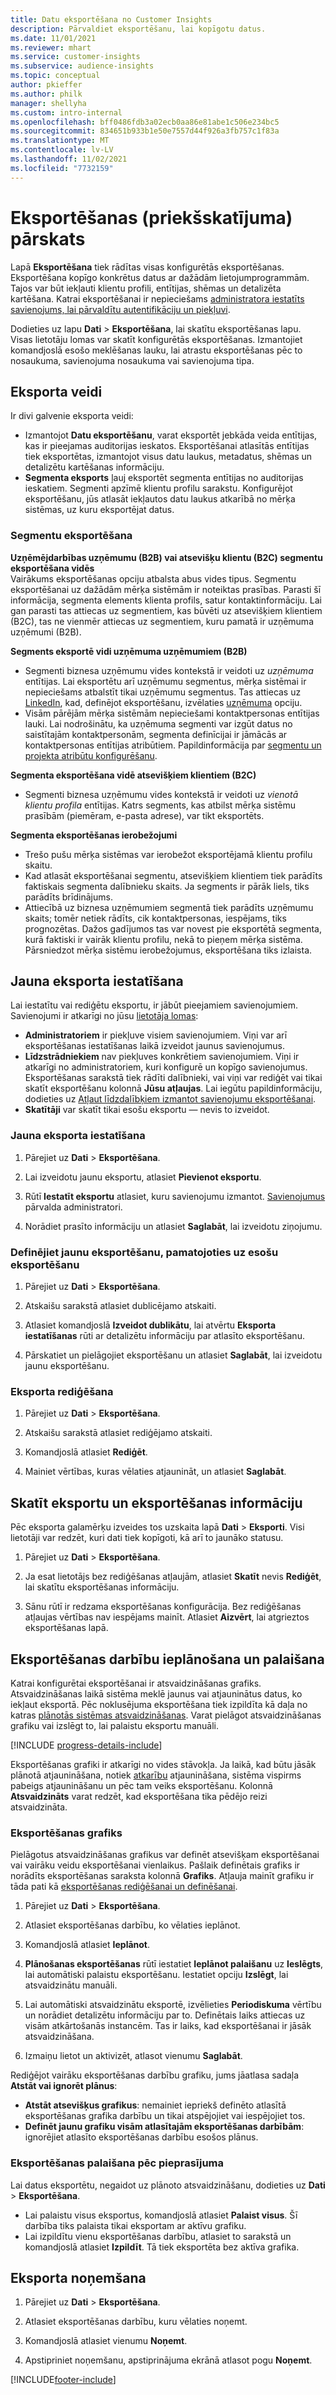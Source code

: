 ```yaml
---
title: Datu eksportēšana no Customer Insights
description: Pārvaldiet eksportēšanu, lai kopīgotu datus.
ms.date: 11/01/2021
ms.reviewer: mhart
ms.service: customer-insights
ms.subservice: audience-insights
ms.topic: conceptual
author: pkieffer
ms.author: philk
manager: shellyha
ms.custom: intro-internal
ms.openlocfilehash: bff0486fdb3a02ecb0aa86e81abe1c506e234bc5
ms.sourcegitcommit: 834651b933b1e50e7557d44f926a3fb757c1f83a
ms.translationtype: MT
ms.contentlocale: lv-LV
ms.lasthandoff: 11/02/2021
ms.locfileid: "7732159"
---
```

# <a name="exports-preview-overview"></a>Eksportēšanas (priekšskatījuma) pārskats

Lapā **Eksportēšana** tiek rādītas visas konfigurētās eksportēšanas. Eksportēšana kopīgo konkrētus datus ar dažādām lietojumprogrammām. Tajos var būt iekļauti klientu profili, entītijas, shēmas un detalizēta kartēšana. Katrai eksportēšanai ir nepieciešams [administratora iestatīts savienojums, lai pārvaldītu autentifikāciju un piekļuvi](connections.md).

Dodieties uz lapu **Dati** > **Eksportēšana**, lai skatītu eksportēšanas lapu. Visas lietotāju lomas var skatīt konfigurētās eksportēšanas. Izmantojiet komandjoslā esošo meklēšanas lauku, lai atrastu eksportēšanas pēc to nosaukuma, savienojuma nosaukuma vai savienojuma tipa.

## <a name="export-types"></a>Eksporta veidi

Ir divi galvenie eksporta veidi:  

- Izmantojot **Datu eksportēšanu**, varat eksportēt jebkāda veida entītijas, kas ir pieejamas auditorijas ieskatos. Eksportēšanai atlasītās entītijas tiek eksportētas, izmantojot visus datu laukus, metadatus, shēmas un detalizētu kartēšanas informāciju. 
- **Segmenta eksports** ļauj eksportēt segmenta entītijas no auditorijas ieskatiem. Segmenti apzīmē klientu profilu sarakstu. Konfigurējot eksportēšanu, jūs atlasāt iekļautos datu laukus atkarībā no mērķa sistēmas, uz kuru eksportējat datus. 

### <a name="export-segments"></a>Segmentu eksportēšana

**Uzņēmējdarbības uzņēmumu (B2B) vai atsevišķu klientu (B2C) segmentu eksportēšana vidēs**  
Vairākums eksportēšanas opciju atbalsta abus vides tipus. Segmentu eksportēšanai uz dažādām mērķa sistēmām ir noteiktas prasības. Parasti šī informācija, segmenta elements klienta profils, satur kontaktinformāciju. Lai gan parasti tas attiecas uz segmentiem, kas būvēti uz atsevišķiem klientiem (B2C), tas ne vienmēr attiecas uz segmentiem, kuru pamatā ir uzņēmuma uzņēmumi (B2B). 

**Segments eksportē vidi uzņēmuma uzņēmumiem (B2B)**  
- Segmenti biznesa uzņēmumu vides kontekstā ir veidoti uz *uzņēmuma* entītijas. Lai eksportētu arī uzņēmumu segmentus, mērķa sistēmai ir nepieciešams atbalstīt tikai uzņēmumu segmentus. Tas attiecas uz [LinkedIn](export-linkedin-ads.md), kad, definējot eksportēšanu, izvēlaties [uzņēmuma](export-linkedin-ads.md) opciju.
- Visām pārējām mērķa sistēmām nepieciešami kontaktpersonas entītijas lauki. Lai nodrošinātu, ka uzņēmuma segmenti var izgūt datus no saistītajām kontaktpersonām, segmenta definīcijai ir jāmācās ar kontaktpersonas entītijas atribūtiem. Papildinformācija par [segmentu un projekta atribūtu konfigurēšanu](segment-builder.md).

**Segmenta eksportēšana vidē atsevišķiem klientiem (B2C)**  
- Segmenti biznesa uzņēmumu vides kontekstā ir veidoti uz *vienotā klientu profila* entītijas. Katrs segments, kas atbilst mērķa sistēmu prasībām (piemēram, e-pasta adrese), var tikt eksportēts.

**Segmenta eksportēšanas ierobežojumi**  
- Trešo pušu mērķa sistēmas var ierobežot eksportējamā klientu profilu skaitu. 
- Kad atlasāt eksportēšanai segmentu, atsevišķiem klientiem tiek parādīts faktiskais segmenta dalībnieku skaits. Ja segments ir pārāk liels, tiks parādīts brīdinājums. 
- Attiecībā uz biznesa uzņēmumiem segmentā tiek parādīts uzņēmumu skaits; tomēr netiek rādīts, cik kontaktpersonas, iespējams, tiks prognozētas. Dažos gadījumos tas var novest pie eksportētā segmenta, kurā faktiski ir vairāk klientu profilu, nekā to pieņem mērķa sistēma. Pārsniedzot mērķa sistēmu ierobežojumus, eksportēšana tiks izlaista. 

## <a name="set-up-a-new-export"></a>Jauna eksporta iestatīšana  
Lai iestatītu vai rediģētu eksportu, ir jābūt pieejamiem savienojumiem. Savienojumi ir atkarīgi no jūsu [lietotāja lomas](permissions.md):
- **Administratoriem** ir piekļuve visiem savienojumiem. Viņi var arī eksportēšanas iestatīšanas laikā izveidot jaunus savienojumus.
- **Līdzstrādniekiem** nav piekļuves konkrētiem savienojumiem. Viņi ir atkarīgi no administratoriem, kuri konfigurē un kopīgo savienojumus. Eksportēšanas sarakstā tiek rādīti dalībnieki, vai viņi var rediģēt vai tikai skatīt eksportēšanu kolonnā **Jūsu atļaujas**. Lai iegūtu papildinformāciju, dodieties uz [Atļaut līdzdalībķiem izmantot savienojumu eksportēšanai](connections.md#allow-contributors-to-use-a-connection-for-exports).
- **Skatītāji** var skatīt tikai esošu eksportu — nevis to izveidot.

### <a name="define-a-new-export"></a>Jauna eksporta iestatīšana

1. Pārejiet uz **Dati** > **Eksportēšana**.

1. Lai izveidotu jaunu eksportu, atlasiet **Pievienot eksportu**.

1. Rūtī **Iestatīt eksportu** atlasiet, kuru savienojumu izmantot. [Savienojumus](connections.md) pārvalda administratori. 

1. Norādiet prasīto informāciju un atlasiet **Saglabāt**, lai izveidotu ziņojumu.

### <a name="define-a-new-export-based-on-an-existing-export"></a>Definējiet jaunu eksportēšanu, pamatojoties uz esošu eksportēšanu

1. Pārejiet uz **Dati** > **Eksportēšana**.

1. Atskaišu sarakstā atlasiet dublicējamo atskaiti.

1. Atlasiet komandjoslā **Izveidot dublikātu**, lai atvērtu **Eksporta iestatīšanas** rūti ar detalizētu informāciju par atlasīto eksportēšanu.

1. Pārskatiet un pielāgojiet eksportēšanu un atlasiet **Saglabāt**, lai izveidotu jaunu eksportēšanu.

### <a name="edit-an-export"></a>Eksporta rediģēšana

1. Pārejiet uz **Dati** > **Eksportēšana**.

1. Atskaišu sarakstā atlasiet rediģējamo atskaiti.

1. Komandjoslā atlasiet **Rediģēt**.

1. Mainiet vērtības, kuras vēlaties atjaunināt, un atlasiet **Saglabāt**.

## <a name="view-exports-and-export-details"></a>Skatīt eksportu un eksportēšanas informāciju

Pēc eksporta galamērķu izveides tos uzskaita lapā **Dati** > **Eksporti**. Visi lietotāji var redzēt, kuri dati tiek kopīgoti, kā arī to jaunāko statusu.

1. Pārejiet uz **Dati** > **Eksportēšana**.

1. Ja esat lietotājs bez rediģēšanas atļaujām, atlasiet **Skatīt** nevis **Rediģēt**, lai skatītu eksportēšanas informāciju.

1. Sānu rūtī ir redzama eksportēšanas konfigurācija. Bez rediģēšanas atļaujas vērtības nav iespējams mainīt. Atlasiet **Aizvērt**, lai atgrieztos eksportēšanas lapā.

## <a name="schedule-and-run-exports"></a>Eksportēšanas darbību ieplānošana un palaišana

Katrai konfigurētai eksportēšanai ir atsvaidzināšanas grafiks. Atsvaidzināšanas laikā sistēma meklē jaunus vai atjauninātus datus, ko iekļaut eksportā. Pēc noklusējuma eksportēšana tiek izpildīta kā daļa no katras [plānotās sistēmas atsvaidzināšanas](system.md#schedule-tab). Varat pielāgot atsvaidzināšanas grafiku vai izslēgt to, lai palaistu eksportu manuāli.

[!INCLUDE [progress-details-include](../includes/progress-details-pane.md)]

Eksportēšanas grafiki ir atkarīgi no vides stāvokļa. Ja laikā, kad būtu jāsāk plānotā atjaunināšana, notiek [atkarību](system.md#refresh-processes) atjaunināšana, sistēma vispirms pabeigs atjaunināšanu un pēc tam veiks eksportēšanu. Kolonnā **Atsvaidzināts** varat redzēt, kad eksportēšana tika pēdējo reizi atsvaidzināta.

### <a name="schedule-exports"></a>Eksportēšanas grafiks

Pielāgotus atsvaidzināšanas grafikus var definēt atsevišķam eksportēšanai vai vairāku veidu eksportēšanai vienlaikus. Pašlaik definētais grafiks ir norādīts eksportēšanas saraksta kolonnā **Grafiks**. Atļauja mainīt grafiku ir tāda pati kā [eksportēšanas rediģēšanai un definēšanai](export-destinations.md#set-up-a-new-export). 

1. Pārejiet uz **Dati** > **Eksportēšana**.

1. Atlasiet eksportēšanas darbību, ko vēlaties ieplānot.

1. Komandjoslā atlasiet **Ieplānot**.

1. **Plānošanas eksportēšanas** rūtī iestatiet **Ieplānot palaišanu** uz **Ieslēgts**, lai automātiski palaistu eksportēšanu. Iestatiet opciju **Izslēgt**, lai atsvaidzinātu manuāli.

1. Lai automātiski atsvaidzinātu eksportē, izvēlieties **Periodiskuma** vērtību un norādiet detalizētu informāciju par to. Definētais laiks attiecas uz visām atkārtošanās instancēm. Tas ir laiks, kad eksportēšanai ir jāsāk atsvaidzināšana.

1. Izmaiņu lietot un aktivizēt, atlasot vienumu **Saglabāt**.

Rediģējot vairāku eksportēšanas darbību grafiku, jums jāatlasa sadaļa **Atstāt vai ignorēt plānus**:
- **Atstāt atsevišķus grafikus**: nemainiet iepriekš definēto atlasītā eksportēšanas grafika darbību un tikai atspējojiet vai iespējojiet tos.
- **Definēt jaunu grafiku visām atlasītajām eksportēšanas darbībām**: ignorējiet atlasīto eksportēšanas darbību esošos plānus.

### <a name="run-exports-on-demand"></a>Eksportēšanas palaišana pēc pieprasījuma

Lai datus eksportētu, negaidot uz plānoto atsvaidzināšanu, dodieties uz **Dati** > **Eksportēšana**.

- Lai palaistu visus eksportus, komandjoslā atlasiet **Palaist visus**. Šī darbība tiks palaista tikai eksportam ar aktīvu grafiku.
- Lai izpildītu vienu eksportēšanas darbību, atlasiet to sarakstā un komandjoslā atlasiet **Izpildīt**. Tā tiek eksportēta bez aktīva grafika. 

## <a name="remove-an-export"></a>Eksporta noņemšana

1. Pārejiet uz **Dati** > **Eksportēšana**.

1. Atlasiet eksportēšanas darbību, kuru vēlaties noņemt.

1. Komandjoslā atlasiet vienumu **Noņemt**.

1. Apstipriniet noņemšanu, apstiprinājuma ekrānā atlasot pogu **Noņemt**.


[!INCLUDE[footer-include](../includes/footer-banner.md)]

